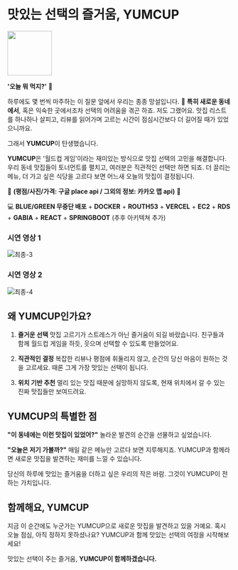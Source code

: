 # 맛있는 선택의 즐거움, YUMCUP

<img src="https://github.com/user-attachments/assets/f4c95e10-339b-4ce5-bbe3-55e4db761936" width="100" height="100"/>

**'오늘 뭐 먹지?'** 🧐

하루에도 몇 번씩 마주하는 이 질문 앞에서 우리는 종종 망설입니다. 🚞 **특히 새로운 동네에서**, 혹은 익숙한 곳에서조차 선택의 어려움을 겪곤 하죠. 저도 그랬어요. 맛집 리스트를 하나하나 살피고, 리뷰를 읽어가며 고르는 시간이 점심시간보다 더 길어질 때가 있었으니까요.

그래서 **YUMCUP**이 탄생했습니다.

**YUMCUP**은 '월드컵 게임'이라는 재미있는 방식으로 맛집 선택의 고민을 해결합니다. 우리 동네 맛집들이 토너먼트를 펼치고, 여러분은 직관적인 선택만 하면 되죠. 더 끌리는 메뉴, 더 가고 싶은 식당을 고르다 보면 어느새 오늘의 맛집이 결정됩니다.

🌟 **(평점/사진/가격: 구글 place api / 그외의 정보: 카카오 맵 api)** 🌟

💻 **BLUE/GREEN 무중단 배포** + **DOCKER** + **ROUTH53** + **VERCEL** + **EC2** + **RDS** + **GABIA** + **REACT** + **SPRINGBOOT**  (추후 아키텍쳐 추가)

### 시연 영상 1
![최종-3](https://github.com/user-attachments/assets/e287c208-74b9-4e28-93ad-7a1331ed4ac4)

### 시연 영상 2
![최종-4](https://github.com/user-attachments/assets/e88b8a7d-8a90-4aec-aa83-89061fdaff80)

## 왜 YUMCUP인가요?

1. **즐거운 선택**
   맛집 고르기가 스트레스가 아닌 즐거움이 되길 바랐습니다. 친구들과 함께 월드컵 게임을 하듯, 웃으며 선택할 수 있도록 만들었어요.

2. **직관적인 결정**
   복잡한 리뷰나 평점에 휘둘리지 않고, 순간의 당신 마음이 원하는 것을 고르세요. 때론 그게 가장 맛있는 선택이 됩니다.

3. **위치 기반 추천**
   멀리 있는 맛집 때문에 실망하지 않도록, 현재 위치에서 갈 수 있는 진짜 맛집들만 보여드려요.

## YUMCUP의 특별한 점

**"이 동네에는 이런 맛집이 있었어?"**
놀라운 발견의 순간을 선물하고 싶었습니다.

**"오늘은 저기 가볼까?"**
매일 같은 메뉴만 고르다 보면 지루해지죠. YUMCUP과 함께라면 새로운 맛집을 발견하는 재미를 느낄 수 있습니다.

당신의 하루에 맛있는 즐거움을 더하고 싶은 우리의 작은 바람.
그것이 YUMCUP이 전하는 가치입니다.

## 함께해요, YUMCUP

지금 이 순간에도 누군가는 YUMCUP으로 새로운 맛집을 발견하고 있을 거예요.
혹시 오늘 점심, 아직 정하지 못하셨나요?
YUMCUP과 함께 맛있는 선택의 여정을 시작해보세요!

맛있는 선택이 주는 즐거움,
**YUMCUP이 함께하겠습니다.**
